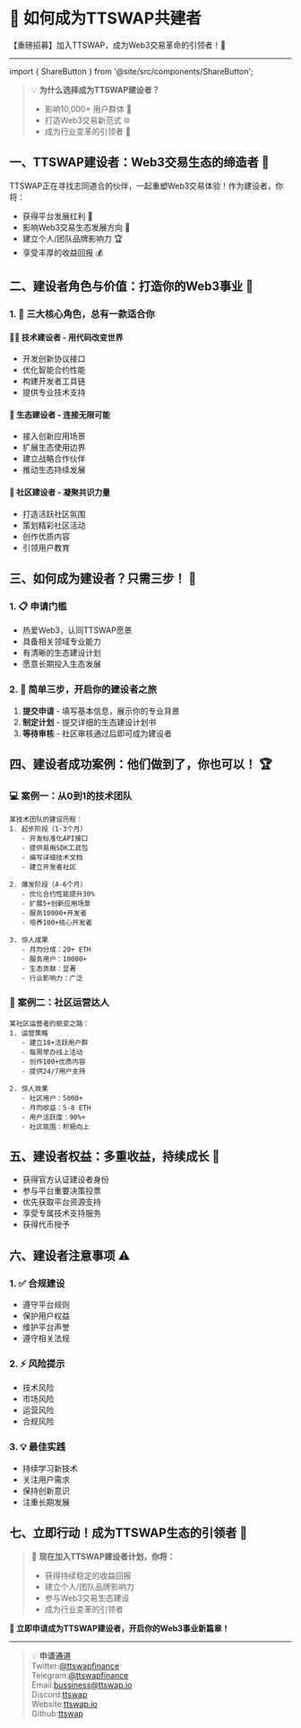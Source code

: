 # 🌟 如何成为TTSWAP共建者  

【重磅招募】加入TTSWAP，成为Web3交易革命的引领者！🚀 

---

import { ShareButton } from '@site/src/components/ShareButton';  

<ShareButton />



> 💡 **为什么选择成为TTSWAP建设者？**
> - 影响10,000+ 用户群体 👥
> - 打造Web3交易新范式 🌐
> - 成为行业变革的引领者 🚀

## 一、TTSWAP建设者：Web3交易生态的缔造者 🎯

TTSWAP正在寻找志同道合的伙伴，一起重塑Web3交易体验！作为建设者，你将：
- 获得平台发展红利 💎
- 影响Web3交易生态发展方向 🌱
- 建立个人/团队品牌影响力 🏆
- 享受丰厚的收益回报 💰

## 二、建设者角色与价值：打造你的Web3事业 💫

### 1. 🎯 三大核心角色，总有一款适合你

#### 👨‍💻 **技术建设者** - 用代码改变世界
- 开发创新协议接口
- 优化智能合约性能
- 构建开发者工具链
- 提供专业技术支持

#### 🌱 **生态建设者** - 连接无限可能
- 接入创新应用场景
- 扩展生态使用边界
- 建立战略合作伙伴
- 推动生态持续发展

#### 👥 **社区建设者** - 凝聚共识力量
- 打造活跃社区氛围
- 策划精彩社区活动
- 创作优质内容
- 引领用户教育

## 三、如何成为建设者？只需三步！ 🚀

### 1. 📋 申请门槛
- 热爱Web3，认同TTSWAP愿景
- 具备相关领域专业能力
- 有清晰的生态建设计划
- 愿意长期投入生态发展

### 2. 📝 简单三步，开启你的建设者之旅
1. **提交申请** - 填写基本信息，展示你的专业背景
2. **制定计划** - 提交详细的生态建设计划书
3. **等待审核** - 社区审核通过后即可成为建设者

## 四、建设者成功案例：他们做到了，你也可以！ 🏆

### 💻 **案例一：从0到1的技术团队**
```
某技术团队的建设历程：
1. 起步阶段（1-3个月）
   - 开发标准化API接口
   - 提供易用SDK工具包
   - 编写详细技术文档
   - 建立开发者社区

2. 爆发阶段（4-6个月）
   - 优化合约性能提升30%
   - 扩展5+创新应用场景
   - 服务10000+开发者
   - 培养100+核心开发者

3. 惊人成果
   - 月均分成：20+ ETH
   - 服务用户：10000+
   - 生态贡献：显著
   - 行业影响力：广泛
```

### 🎯 **案例二：社区运营达人**
```
某社区运营者的蜕变之路：
1. 运营策略
   - 建立10+活跃用户群
   - 每周举办线上活动
   - 创作100+优质内容
   - 提供24/7用户支持

2. 惊人效果
   - 社区用户：5000+
   - 月均收益：5-8 ETH
   - 用户活跃度：90%+
   - 社区氛围：积极向上
```

## 五、建设者权益：多重收益，持续成长 🎁

- 获得官方认证建设者身份
- 参与平台重要决策投票
- 优先获取平台资源支持
- 享受专属技术支持服务
- 获得代币授予


## 六、建设者注意事项 ⚠️

### 1. ✅ 合规建设
- 遵守平台规则
- 保护用户权益
- 维护平台声誉
- 遵守相关法规

### 2. ⚡ 风险提示
- 技术风险
- 市场风险
- 运营风险
- 合规风险

### 3. 💡 最佳实践
- 持续学习新技术
- 关注用户需求
- 保持创新意识
- 注重长期发展

## 七、立即行动！成为TTSWAP生态的引领者 🎉

> 💫 **现在加入TTSWAP建设者计划，你将：**
> - 获得持续稳定的收益回报
> - 建立个人/团队品牌影响力
> - 参与Web3交易生态建设
> - 成为行业变革的引领者

**🚀 立即申请成为TTSWAP建设者，开启你的Web3事业新篇章！**

---
> 💡 **申请通道**  
Twitter:[@ttswapfinance](https://x.com/ttswapFinance)  
Telegram:[@ttswapfinance](https://t.me/ttswapfinance)  
Email:[bussiness@ttswap.io](mailto:bussiness@ttswap.io)  
Discord:[ttswap](https://discord.gg/XygqnmQgX3)  
Website:[ttswap.io](http://www.ttswap.io)  
Github:[ttswap](http://github.com/ttswap)  


